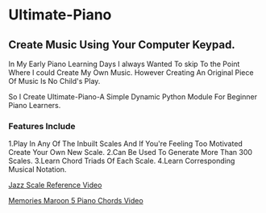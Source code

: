 # Ultimate-Piano
## Create Music Using Your Computer Keypad.

In My Early Piano Learning Days I always Wanted To skip To the Point Where I could Create My Own Music.
However Creating An Original Piece Of Music Is No Child's Play.

So I Create Ultimate-Piano-A Simple Dynamic Python Module For Beginner Piano Learners.

### Features Include
1.Play In Any Of The Inbuilt Scales And If You're Feeling Too Motivated Create Your Own New Scale.
2.Can Be Used To Generate More Than 300 Scales.
3.Learn Chord Triads Of Each Scale.
4.Learn Corresponding Musical Notation.

[Jazz Scale Reference Video](https://www.youtube.com/watch?v=TBnsq5a0kbs)

[Memories Maroon 5 Piano Chords Video](https://www.youtube.com/watch?v=tQGz43b4avc)





